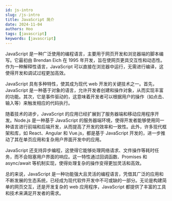 ```yaml
---
id: js-intro
slug: /js-intro
title: JavaScript 简介
date: 2024-11-04
authors: Hoo
tags: [javascript]
keywords: [javascript]
---
```


JavaScript 是一种广泛使用的编程语言，主要用于网页开发和浏览器端的脚本编写。它最初由 Brendan Eich 在 1995 年开发，旨在使网页更具交互性和动态性。作为一种解释性语言，JavaScript 可以直接在浏览器中运行，无需进行编译，这使得开发和调试过程更加高效。

JavaScript 具有多种特性，使其成为现代 web 开发的关键技术之一。首先，JavaScript 是一种基于对象的语言，允许开发者创建和操作对象，从而实现丰富的功能。其次，它是事件驱动的，这意味着开发者可以根据用户的操作（如点击、输入等）来触发相应的代码执行。

随着技术的进步，JavaScript 的应用已经扩展到了服务器端和移动应用程序开发。Node.js 是一种基于 JavaScript 的服务器端环境，使得开发者能够使用同一种语言进行前端和后端开发，从而提高了开发的效率和一致性。此外，许多现代框架和库，如 React、Angular 和 Vue.js，都是基于 JavaScript 开发的，进一步推动了其在单页应用和复杂用户界面开发中的应用。

JavaScript 还支持异步编程，这使得它能够处理网络请求、文件操作等耗时任务，而不会阻塞用户界面的响应。这一特性通过回调函数、Promises 和 async/await 等机制实现，使得处理复杂的操作变得更加灵活和高效。

总的来说，JavaScript 是一种功能强大且灵活的编程语言，凭借其广泛的应用和不断发展的生态系统，已经成为现代软件开发中不可或缺的一部分。无论是构建简单的网页交互，还是开发复杂的 web 应用程序，JavaScript 都提供了丰富的工具和技术来满足开发者的需求。
